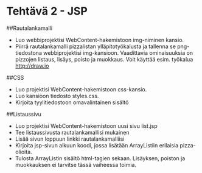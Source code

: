# Tehtävä 2 - JSP

##Rautalankamalli
* Luo webbiprojektisi WebContent-hakemistoon img-niminen kansio.
* Piirrä rautalankamalli pizzalistan ylläpitotyökalusta ja tallenna se png-tiedostona webbiprojektisi img-kansioon. Vaadittavia ominaisuuksia on pizzojen listaus, lisäys, poisto ja muokkaus. Voit käyttää esim. työkalua http://draw.io

##CSS
* Luo projektisi WebContent-hakemistoon css-kansio.
* Luo kansioon tiedosto styles.css.
* Kirjoita tyylitiedostoon omavalintainen sisältö

##Listaussivu
* Luo projektisi WebContent-hakemistoon uusi sivu list.jsp
* Tee listaussivusta rautalankamallisi mukainen
* Lisää sivun loppuun linkki rautalankamalliisi
* Kirjoita jsp-sivun alkuun koodi, jossa lisätään ArrayListiin erilaisia pizza-olioita.
* Tulosta ArrayListin sisältö html-tagien sekaan. Lisäyksen, poiston ja muokkauksen ei tarvitse tässä vaiheessa toimia.

